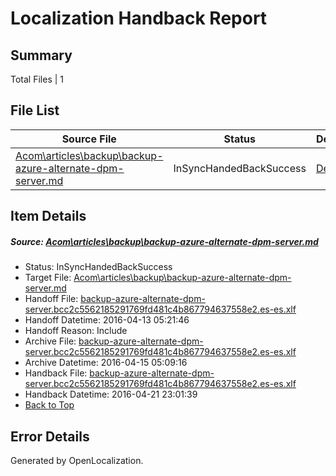 # <a name='report-top'></a> Localization Handback Report

## Summary
 Total Files | 1

## File List
 Source File | Status | Details 
 ----------- | ------ | ------- 
 [Acom\articles\backup\backup-azure-alternate-dpm-server.md](https://github.com/OpenLocalizationOrg/hyperV/blob/7a9e9f3f9e76ffa9bd1c869569a1c49280850136/Acom/articles/backup/backup-azure-alternate-dpm-server.md) | InSyncHandedBackSuccess | [Details](#eb5048319e03357015f249815803227960442dfc3)

## Item Details
##### <a name='eb5048319e03357015f249815803227960442dfc3'></a> Source: [Acom\articles\backup\backup-azure-alternate-dpm-server.md](https://github.com/OpenLocalizationOrg/hyperV/blob/7a9e9f3f9e76ffa9bd1c869569a1c49280850136/Acom/articles/backup/backup-azure-alternate-dpm-server.md)
* Status: InSyncHandedBackSuccess
* Target File: [Acom\articles\backup\backup-azure-alternate-dpm-server.md](https://github.com/OpenLocalizationOrg/hyperV.es-es/blob/cc4d7973a9ae7be6d9d89722e708893967459e29/Acom/articles/backup/backup-azure-alternate-dpm-server.md)
* Handoff File: [backup-azure-alternate-dpm-server.bcc2c5562185291769fd481c4b867794637558e2.es-es.xlf](https://github.com/OpenLocalizationOrg/olhandoff/blob/7265c4d3ec9f3ee8d67fe2102371ff6aa4a757a4/ol-handoff/OpenLocalizationOrg/hyperV.es-es/master/acomdc_nonhi/backup-azure-alternate-dpm-server.bcc2c5562185291769fd481c4b867794637558e2.es-es.xlf)
* Handoff Datetime: 2016-04-13 05:21:46
* Handoff Reason: Include
* Archive File: [backup-azure-alternate-dpm-server.bcc2c5562185291769fd481c4b867794637558e2.es-es.xlf](https://github.com/OpenLocalizationOrg/olhandoff/blob/14c1cfc19c5287a3b194ac098d547dec4e2c83d7/ol-handoff/OpenLocalizationOrg/hyperV.es-es/master/acomdc_nonhi/archive/backup-azure-alternate-dpm-server.bcc2c5562185291769fd481c4b867794637558e2.es-es.xlf)
* Archive Datetime: 2016-04-15 05:09:16
* Handback File: [backup-azure-alternate-dpm-server.bcc2c5562185291769fd481c4b867794637558e2.es-es.xlf](https://github.com/OpenLocalizationOrg/olhandback/blob/d48f9f9881aefaa64e66ad791c83346e18a38d8d/ol-handback/OpenLocalizationOrg/hyperV.es-es/master/acomdc_nonhi/backup-azure-alternate-dpm-server.bcc2c5562185291769fd481c4b867794637558e2.es-es.xlf)
* Handback Datetime: 2016-04-21 23:01:39
* [Back to Top](#report-top)


## Error Details

Generated by OpenLocalization.
